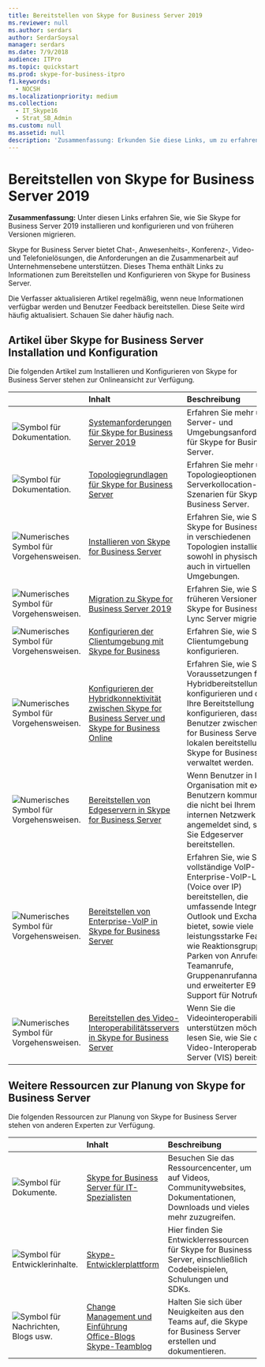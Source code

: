 ```yaml
---
title: Bereitstellen von Skype for Business Server 2019
ms.reviewer: null
ms.author: serdars
author: SerdarSoysal
manager: serdars
ms.date: 7/9/2018
audience: ITPro
ms.topic: quickstart
ms.prod: skype-for-business-itpro
f1.keywords:
  - NOCSH
ms.localizationpriority: medium
ms.collection:
  - IT_Skype16
  - Strat_SB_Admin
ms.custom: null
ms.assetid: null
description: 'Zusammenfassung: Erkunden Sie diese Links, um zu erfahren, wie Sie Skype for Business Server 2019 installieren und konfigurieren.'
---
```


# <a name="deploy-skype-for-business-server-2019"></a>Bereitstellen von Skype for Business Server 2019
 
**Zusammenfassung:** Unter diesen Links erfahren Sie, wie Sie Skype for Business Server 2019 installieren und konfigurieren und von früheren Versionen migrieren.
  
Skype for Business Server bietet Chat-, Anwesenheits-, Konferenz-, Video- und Telefonielösungen, die Anforderungen an die Zusammenarbeit auf Unternehmensebene unterstützen. Dieses Thema enthält Links zu Informationen zum Bereitstellen und Konfigurieren von Skype for Business Server. 
  
Die Verfasser aktualisieren Artikel regelmäßig, wenn neue Informationen verfügbar werden und Benutzer Feedback bereitstellen. Diese Seite wird häufig aktualisiert. Schauen Sie daher häufig nach.
   
##  <a name="articles-about-skype-for-business-server-installation-and-configuration"></a>Artikel über Skype for Business Server Installation und Konfiguration

Die folgenden Artikel zum Installieren und Konfigurieren von Skype for Business Server stehen zur Onlineansicht zur Verfügung. 
  
|&nbsp;|Inhalt|Beschreibung|
|:-----|:-----|:-----|
|![Symbol für Dokumentation.](/office/media/icons/paragraph-writing-blue.svg)|[Systemanforderungen für Skype for Business Server 2019](../plan/system-requirements.md)   |Erfahren Sie mehr über Server- und Umgebungsanforderungen für Skype for Business Server.   |
|![Symbol für Dokumentation.](/office/media/icons/paragraph-writing-blue.svg)|[Topologiegrundlagen für Skype for Business Server](../../SfbServer/plan-your-deployment/topology-basics/topology-basics.md)  |Erfahren Sie mehr über Topologieoptionen und Serverkollocation-Szenarien für Skype for Business Server.   |
|![Numerisches Symbol für Vorgehensweisen.](/office/media/icons/list-123-blue.svg)|[Installieren von Skype for Business Server](../../SfbServer/deploy/install/install.md) |Erfahren Sie, wie Sie Skype for Business Server in verschiedenen Topologien installieren, sowohl in physischen als auch in virtuellen Umgebungen.   |
|![Numerisches Symbol für Vorgehensweisen.](/office/media/icons/list-123-blue.svg)| [Migration zu Skype for Business Server 2019](../migration/migration-to-skype-for-business-server-2019.md)  |Erfahren Sie, wie Sie von früheren Versionen von Skype for Business oder Lync Server migrieren.   |
|![Numerisches Symbol für Vorgehensweisen.](/office/media/icons/list-123-blue.svg)|[Konfigurieren der Clientumgebung mit Skype for Business](../../SfbServer/deploy/deploy-clients/configure-the-client-experience.md)  |Erfahren Sie, wie Sie die Clientumgebung konfigurieren.   |
|![Numerisches Symbol für Vorgehensweisen.](/office/media/icons/list-123-blue.svg)| [Konfigurieren der Hybridkonnektivität zwischen Skype for Business Server und Skype for Business Online](../../SfbHybrid/hybrid/configure-hybrid-connectivity.md)  |Erfahren Sie, wie Sie die Voraussetzungen für eine Hybridbereitstellung konfigurieren und dann Ihre Bereitstellung so konfigurieren, dass Benutzer zwischen Skype for Business Server lokalen bereitstellung und Skype for Business Online verwaltet werden.   |
|![Numerisches Symbol für Vorgehensweisen.](/office/media/icons/list-123-blue.svg)| [Bereitstellen von Edgeservern in Skype for Business Server](../../SfbServer/deploy/deploy-edge-server/deploy-edge-servers.md)  |Wenn Benutzer in Ihrer Organisation mit externen Benutzern kommunizieren, die nicht bei Ihrem internen Netzwerk angemeldet sind, sollten Sie Edgeserver bereitstellen.   |
|![Numerisches Symbol für Vorgehensweisen.](/office/media/icons/list-123-blue.svg)| [Bereitstellen von Enterprise-VoIP in Skype for Business Server](../../SfbServer/deploy/deploy-enterprise-voice/deploy-enterprise-voice.md)  |Erfahren Sie, wie Sie eine vollständige VoIP-Enterprise-VoIP-Lösung (Voice over IP) bereitstellen, die umfassende Integration in Outlook und Exchange bietet, sowie viele leistungsstarke Features wie Reaktionsgruppen, Parken von Anrufen, Teamanrufe, Gruppenanrufannahme und erweiterter E9-1-1-Support für Notrufe.   |
| ![Numerisches Symbol für Vorgehensweisen.](/office/media/icons/list-123-blue.svg)| [Bereitstellen des Video-Interoperabilitätsservers in Skype for Business Server](../../SfbServer/deploy/deploy-video-interop-server/deploy-video-interop-server.md)  |Wenn Sie die Videointeroperabilität unterstützen möchten, lesen Sie, wie Sie den Video-Interoperabilität-Server (VIS) bereitstellen.   |
   
## <a name="additional-resources-about-planning-for-skype-for-business-server"></a>Weitere Ressourcen zur Planung von Skype for Business Server

Die folgenden Ressourcen zur Planung von Skype for Business Server stehen von anderen Experten zur Verfügung. 
  
|&nbsp;|Inhalt|Beschreibung|
|:-----|:-----|:-----|
|![Symbol für Dokumente.](/office/media/icons/paragraph-writing-blue.svg)|[Skype for Business Server für IT-Spezialisten](../../Hub/index.yml)  |Besuchen Sie das Ressourcencenter, um auf Videos, Communitywebsites, Dokumentationen, Downloads und vieles mehr zuzugreifen.|
|![Symbol für Entwicklerinhalte.](/office/media/icons/developer-blue.svg)|[Skype-Entwicklerplattform](/skype-sdk/skypedeveloperplatform)  |Hier finden Sie Entwicklerressourcen für Skype for Business Server, einschließlich Codebeispielen, Schulungen und SDKs.   |
|![Symbol für Nachrichten, Blogs usw.](/office/media/icons/blog-site-blue.svg)|[Change Management und Einführung](https://go.microsoft.com/fwlink/p/?LinkId=532796) <br/> [Office-Blogs](https://go.microsoft.com/fwlink/p/?LinkId=528899) <br/> [Skype-Teamblog](https://go.microsoft.com/fwlink/p/?LinkId=532818)  |Halten Sie sich über Neuigkeiten aus den Teams auf, die Skype for Business Server erstellen und dokumentieren.   |

